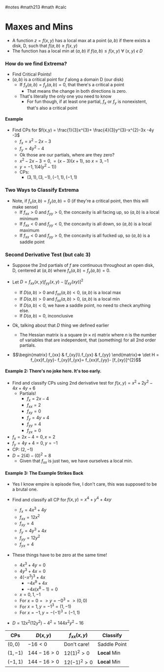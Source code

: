 #notes #math213 #math #calc



# Maxes and Mins
- A function $z=f(x,y)$ has a local max at a point $(a,b)$ if there exists a disk, D, such that $f(a,b) \geq f(x,y)$
- The function has a local min at $(a,b)$ if $f(a,b) \leq f(x,y)\ \forall \ (x,y) \ \epsilon\  D$

### How do we find Extrema?
- Find Critical Points!
- $(a,b)$ is a critical point for $f$ along a domain D (our disk)
	- If $f_{x}(a,b)=f_{y}(a,b)=0$, that there's a critical a point
		- That means the change in both directions is zero.
	- That's literally the only one you need to know
		- For fun though, if at least one partial, $f_{x}$ or $f_{y}$ is nonexistent, that's also a critical point
#### Example
- Find CPs for $f(x,y) = \frac{1}{3}x^{3}+ \frac{4}{3}y^{3}-x^{2}-3x -4y -3$
	- $f_{x}= x^{2}-2x -3$
	- $f_{y}= 4y^{2}-4$
	- Ok those are our partials, where are they zero?
	- $x^{2}-2x-3 = 0, =(x-3)(x+1)$, so $x=3,-1$
	- $y=-1,1 (4(y^{2}-1))$
	- CPs:
		- $(3, 1), (3,-1), (-1,1), (-1,1)$

### Two Ways to Classify Extrema
- Note, if $f_{x}(a,b)=f_{y}(a,b)=0$ (if they're a critical point, then this will make sense)
	- If $f_{xx}>0$ and $f_{yy}>0$, the concavity is all facing up, so $(a,b)$ is a local minimum
	- If $f_{xx}<0$ and $f_{yy}<0$, the concavity is all down, so $(a,b)$ is a local maximum
	- If $f_{xx}<0$ and $f_{yy}>0$, the concavity is all fucked up, so $(a,b)$ is a saddle point

### Second Derivative Test (but calc 3)
- Suppose the 2nd partials of $f$ are continuous throughout an open disk, D, centered at $(a,b)$ where $f_{x}(a,b)=f_{y}(a,b)=0$.
- Let $D = f_{xx}(x,y)f_{yy}(x,y) - [f_{xy}(xy)] ^{2}$
	- If $D(a,b)>0$ and $f_{xx}(a,b)<0$, $(a,b)$ is a local max
	- If $D(a,b)>0$ and $f_{xx}(a,b)>0$, $(a,b)$ is a local min
	- If $D(a,b) <0$, we have a saddle point, no need to check anything else.
	- If $D(a,b)=0$, inconclusive
- Ok, talking about that $D$ thing we defined earlier
	- The Hessian matrix is a square ($n\times n$) matrix where $n$ is the number of variables that are independent, that (something) for all 2nd order partials.

- $$\begin{matrix}  f_{xx} & f_{xy}\\  f_{yx} & f_{yy}   \end{matrix}=> \det H = f_{xx}f_{yy}- f_{xy}f_{yx}= f_{xx}f_{yy}- [f_{xy}]^{2}$$
#### Example 2: There's no joke here. It's too early.
- Find and classify CPs using 2nd derivative test for $f(x,y)= x^{2}+ 2y^{2}-4x+4y+6$
	- Partials!
		- $f_{x}= 2x-4$
		- $f_{xx}= 2$
		- $f_{xy}= 0$
		- $f_{y}= 4y+4$
		- $f_{yy}= 4$
		- $f_{yx}=0$
- $f_{x}= 2x-4=0, x=2$
- $f_{y}= 4y+4=0,y=-1$
- CP: $(2,-1)$
- $D= 2(4)-(0)^{2}=8$
	- Given that $f_{xx}$ is just two, we have ourselves a local min.

#### Example 3: The Example Strikes Back 
- Yes I know empire is episode five, I don't care, this was supposed to be a brutal one.

- Find and classify all CP for $f(x,y)=x^{4}+ y^{4}+4xy$
	- $f_{x} =4x^{3}+4y$
	- $f_{xx}= 12x^{2}$
	- $f_{xy}=4$
	- $f_{y}= 4y^{3}+4x$
	- $f_{yy}= 12y^{2}$
	- $f_{yx}=4$
- These things have to be zero at the same time!
	- $4x^{3}+4y=0$
	- $4y^{3}+4x=0$
	- $4(-x^{3})^{3}+4x$
		- $-4x^{9}+4x$
		- $-4x(x^{8}-1)=0$
	- $x=0,1,-1$
	- For $x=0 => y=-0^{3}=> (0,0)$
	- For $x=1, y=-1^{3}=(1,-1)$
	- For $x=-1, y=-(-1)^{3}=(-1,1)$
- $D = 12x^{2}(12y^{2})-4^{2}= 144x^{2}y^{2}-16$

| CPs      | $D(x,y)$   | $f_{xx}(x,y)$  | Classify      |
| -------- | ---------- | -------------- | ------------- |
| $(0,0)$  | $-16<0$    | Don't care!    | Saddle Point  |
| $(1,-1)$ | $144-16>0$ | $12(1)^{2}>0$  | **Local** Min |
| $(-1,1)$ | $144-16>0$ | $12(-1)^{2}>0$ | **Local** Min |
